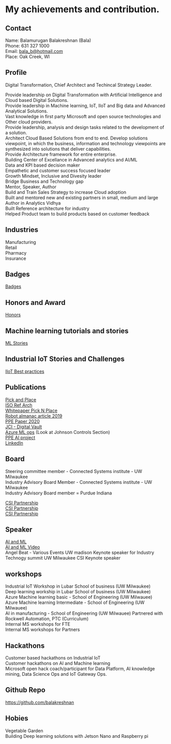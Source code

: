 # My achievements and contribution.

## Contact

Name: Balamurugan Balakreshnan (Bala) <br/>
Phone: 631 327 1000 <br/>
Email: bala_b@hotmail.com <br/>
Place: Oak Creek, WI <br/>

## Profile

Digital Transformation, Chief Architect and Techincal Strategy Leader. <br/>

Provide leadership on Digital Transformation with Artificial Intelligence and Cloud based Digital Solutions. <br/>
Provide leadership in Machine learning, IoT, IIoT and Big data and Advanced Analytical Solutions. <br/>
Vast knowledge in first party Microsoft and open source technologies and Other cloud providers. <br/>
Provide leadership, analysis and design tasks related to the development of a solution. <br/>
Architect Cloud Based Solutions from end to end. Develop solutions viewpoint, in which the business, information and technology viewpoints are synthesized into solutions that deliver capabilities. <br/>
Provide Architecture framework for entire enterprise. <br/>
Building Center of Excellance in Advanced analytics and AI/ML <br/>
Data and KPI based decision maker <br/>
Empathetic and customer success focused leader <br/>
Growth Mindset, Inclusive and Divesity leader <br/>
Bridge Business and Technology gap <br/>
Mentor, Speaker, Author <br/>
Build and Train Sales Strategy to increase Cloud adoption <br/>
Built and mentored new and existing partners in small, medium and large <br/>
Author in Analytics Vidhya <br/>
Built Reference architecture for industry <br/>
Helped Product team to build products based on customer feedback <br/>

## Industries

Manufacturing <br/>
Retail <br/>
Pharmacy <br/>
Insurance <br/>

## Badges

[Badges](https://www.youracclaim.com/users/balamurugan-balakreshnan/badges?sort=-state_updated_at&page=1)

## Honors and Award

[Honors](https://github.com/balakreshnan/balakreshnan.github.io/blob/master/images/appreciationcertificate.jpg)

## Machine learning tutorials and stories

[ML Stories](https://github.com/balakreshnan/balakreshnan.github.io/blob/master/ML/MLStories.md)

## Industrial IoT Stories and Challenges

[IIoT Best practices](https://github.com/balakreshnan/balakreshnan.github.io/blob/master/IoT/IIoTStories.md)

## Publications

[Pick and Place](https://github.com/balakreshnan/AIInManufacturing/blob/master/Pick%20and%20Place%20-%20Microsoft%20Rockwell%20Whitepaper.pdf) <br/>
[ISO Ref Arch](https://github.com/balakreshnan/AIInManufacturing/blob/master/isoRefArch.pdf) <br/>
[Whitepaper Pick N Place](https://github.com/balakreshnan/AIInManufacturing/blob/master/whitepaperpickandplace.md) <br/>
[Robot almanac article 2019](https://github.com/balakreshnan/robotalmanac/blob/master/roboticalmanac2020.md) <br/>
[PPE Paper 2020](https://www.sciencedirect.com/science/article/pii/S2351978920310556) <br/>
[JCI - Digital Vault](https://azure.microsoft.com/en-us/blog/johnson-controls-tackles-a-15b-building-industry-problem-with-azure-cosmos-db/)<br/>
[Azure ML ops](https://gigaom.com/report/delivering-on-the-vision-of-mlops/) (Look at Johnson Controls Section) <br/>
[PPE AI project](https://azure.github.io/Vision-AI-DevKit-Pages/docs/community_project02/) <br/>
[LinkedIn](https://www.linkedin.com/in/balamurugan-balakreshnan/) <br/>

## Board

Steering committee member - Connected Systems institute - UW Milwaukee <br/>
Industry Advisory Board Member - Connected Systems institute - UW Milwaukee <br/>
Industry Advisory Board member = Purdue Indiana <br/>

[CSI Partnership](https://www.jsonline.com/story/news/education/2019/06/24/microsoft-partners-uw-milwaukee-advance-use-smart-tech/1546724001/)<br/>
[CSI Partnership](https://uwm.edu/news/microsoft-corp-president-announces-donation-worth-more-than-1-5-million-to-uw-milwaukees-connected-systems-institute/) <br/>
[CSI Partnership](https://www.bizjournals.com/milwaukee/news/2019/06/25/wisconsin-now-among-top-tier-of-states-where.html) <br/>

## Speaker

[AI and ML](https://www.angelbeat.com/microsoft-april-30-virtual-summit/) <br/>
[AI and ML Video](https://www.youtube.com/watch?v=fcPSq91J2yk&list=PLW5Fjy7MTRY74fcCN5Z4S9VvgFuQZunf5&index=12&t=0s) <br/>
Angel Beat - Various Events
UW madison Keynote speaker for Industry Technogy summit
UW Milwaukee CSI Keynote speaker

## workshops

Industrial IoT Workshop in Lubar School of business (UW Milwaukee) <br/>
Deep learning workship in Lubar School of business (UW Milwaukee) <br/>
Azure Machine learning basic - School of Engineering (UW Milwauee) <br/>
Azure Machine learning Intermediate - School of Engineering (UW Milwauee) <br/>
AI in manufacturing - School of Engineering (UW Milwauee) Partnered with Rockwell Automation, PTC (Curriculum) <br/>
Internal MS workshops for FTE <br/>
Internal MS workshops for Partners <br/>

## Hackathons

Customer based hackathons on Industrial IoT <br/>
Customer hackathons on AI and Machine learning <br/>
Microsoft open hack coach/participant for Data Platform, AI knowledge mining, Data Science Ops and IoT Gateway Ops.

## Github Repo

https://github.com/balakreshnan

## Hobies

Vegetable Garden <br/>
Building Deep learning solutions with Jetson Nano and Raspberry pi<br/>